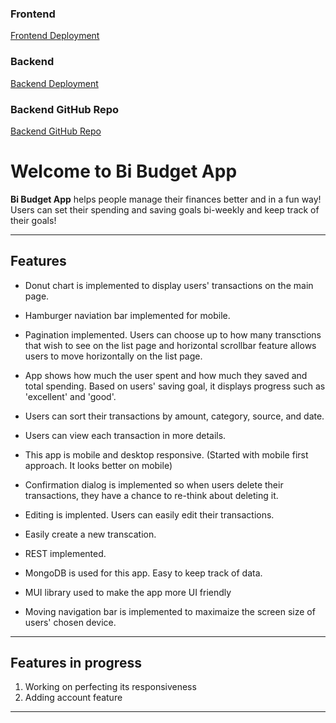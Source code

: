 ### Frontend
[Frontend Deployment](https://flamboyant-babbage-a21bc0.netlify.app/)
### Backend
[Backend Deployment](https://backend-budget-md.herokuapp.com/transactions)
### Backend GitHub Repo
[Backend GitHub Repo](https://github.com/kisublee/budget-app-backend)

# Welcome to Bi Budget App


**Bi Budget App** helps people manage their finances better and in a fun way! Users can set their spending and saving goals bi-weekly and keep track of their goals!

---

## Features

- Donut chart is implemented to display users' transactions on the main page.

- Hamburger naviation bar implemented for mobile.

- Pagination implemented. Users can choose up to how many transctions that wish to see on the list page and horizontal scrollbar feature allows users to move horizontally on the list page.

- App shows how much the user spent and how much they saved and total spending. Based on users' saving goal, it displays progress such as 'excellent' and 'good'.

- Users can sort their transactions by amount, category, source, and date.

- Users can view each transaction in more details.

- This app is mobile and desktop responsive. (Started with mobile first approach. It looks better on mobile) 

- Confirmation dialog is implemented so when users delete their transactions, they have a chance to re-think about deleting it.

- Editing is implented. Users can easily edit their transactions.

- Easily create a new transcation.

- REST implemented.

- MongoDB is used for this app. Easy to keep track of data.

- MUI library used to make the app more UI friendly

- Moving navigation bar is implemented to maximaize the screen size of users' chosen device.  


---

## Features in progress

1. Working on perfecting its responsiveness 
2. Adding account feature


---
